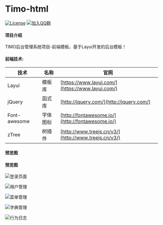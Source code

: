 # Timo-html

[![License](https://img.shields.io/badge/License-Apache--2.0-blue.svg)](LICENSE)
[![加入QQ群](https://img.shields.io/badge/QQ%E7%BE%A4-941209502-brightgreen.svg)](https://jq.qq.com/?_wv=1027&k=5RCnDCO)

#### 项目介绍
TIMO后台管理系统项目-前端模板，基于Layui开发的后台模板！

#### 前端技术:
技术 | 名称 | 官网
----|------|----
Layui | 模板库  | [https://www.layui.com/](https://www.layui.com/)
jQuery | 函式库  | [http://jquery.com/](http://jquery.com/)
Font-awesome | 字体图标  | [http://fontawesome.io/](http://fontawesome.io/)
zTree | 树插件  | [http://www.treejs.cn/v3/](http://www.treejs.cn/v3/)

#### 预览图

#### 预览图

![登录页面](https://gitee.com/aun/Timo/raw/master/doc/images/%E7%99%BB%E5%BD%95%E9%A1%B5%E9%9D%A2.jpg)

![用户管理](https://gitee.com/aun/Timo/raw/master/doc/images/%E7%94%A8%E6%88%B7%E7%AE%A1%E7%90%86.jpg)

![菜单管理](https://gitee.com/aun/Timo/raw/master/doc/images/%E8%8F%9C%E5%8D%95%E7%AE%A1%E7%90%86.jpg)

![字典管理](https://gitee.com/aun/Timo/raw/master/doc/images/%E5%AD%97%E5%85%B8%E7%AE%A1%E7%90%86.jpg)

![行为日志](https://gitee.com/aun/Timo/raw/master/doc/images/%E8%A1%8C%E4%B8%BA%E6%97%A5%E5%BF%97.jpg)
